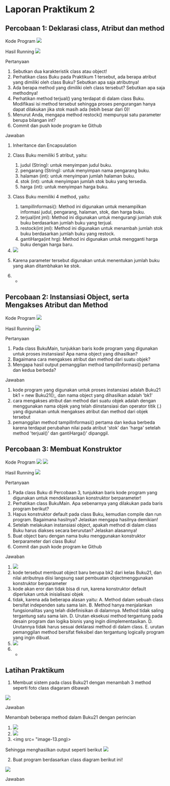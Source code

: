 # Laporan Praktikum 2

## Percobaan 1: Deklarasi class, Atribut dan method

Kode Program
<img src= "image.png" >

Hasil Running
<img src= "image-1.png">

 Pertanyaan
1. Sebutkan dua karakteristik class atau object!
2. Perhatikan class Buku pada Praktikum 1 tersebut, ada berapa atribut yang dimiliki oleh class 
Buku? Sebutkan apa saja atributnya!
3. Ada berapa method yang dimiliki oleh class tersebut? Sebutkan apa saja methodnya! 
4. Perhatikan method terjual() yang terdapat di dalam class Buku. Modifikasi isi method tersebut 
sehingga proses pengurangan hanya dapat dilakukan jika stok masih ada (lebih besar dari 0)! 
5. Menurut Anda, mengapa method restock() mempunyai satu parameter berupa bilangan int? 
6. Commit dan push kode program ke Github

Jawaban
1. Inheritance dan Encapsulation
2. Class Buku memiliki 5 atribut, yaitu:
    1. judul (String): untuk menyimpan judul buku.
    2. pengarang (String): untuk menyimpan nama pengarang buku.
    3. halaman (int): untuk menyimpan jumlah halaman buku.
    4. stok (int): untuk menyimpan jumlah stok buku yang tersedia.
    5. harga (int): untuk menyimpan harga buku.
3. Class Buku memiliki 4 method, yaitu:
    1. tampilInformasi(): Method ini digunakan untuk menampilkan informasi judul, pengarang, halaman, stok, dan harga buku.
    2. terjual(int jml): Method ini digunakan untuk mengurangi jumlah stok buku berdasarkan jumlah buku yang terjual.
    3. restock(int jml): Method ini digunakan untuk menambah jumlah stok buku berdasarkan jumlah buku yang restock.
    4. gantiHarga(int hrg): Method ini digunakan untuk mengganti harga buku dengan harga baru.
4. <img src= "image-2.png">

5. Karena parameter tersebut digunakan untuk menentukan jumlah buku yang akan ditambhakan ke stok.
6. -

## Percobaan 2:  Instansiasi Object, serta Mengakses Atribut dan Method

Kode Program
<img src= "image-3.png">

Hasil Running
<img src= "image-4.png">

Pertanyaan
1. Pada class BukuMain, tunjukkan baris kode program yang digunakan untuk proses instansiasi!
Apa nama object yang dihasilkan? 
2. Bagaimana cara mengakses atribut dan method dari suatu objek? 
3. Mengapa hasil output pemanggilan method tampilInformasi() pertama dan kedua berbeda?

Jawaban
1. kode program yang digunakan untuk proses instansiasi adalah Buku21 bk1 = new Buku21();, dan nama object yang dihasilkan adalah 'bk1'
2. cara mengakses atribut dan method dari suatu objek adalah dengan menggunakan nama objek yang telah diinstansiasi dan operator titik (.) yang digunakan untuk mengakses atribut dan method dari objek tersebut
3. pemanggilan method tampilInformasi() pertama dan kedua berbeda karena  terdapat perubahan nilai pada atribut 'stok' dan 'harga' setelah method 'terjual()' dan gantiHarga()' dipanggil.

## Percobaan 3: Membuat Konstruktor

Kode Program
<img src= "image-5.png">
<img src= "image-6.png">

Hasil Running
<img src= "image-7.png">

Pertanyaan
1. Pada class Buku di Percobaan 3, tunjukkan baris kode program yang digunakan untuk 
mendeklarasikan konstruktor berparameter!
2. Perhatikan class BukuMain. Apa sebenarnya yang dilakukan pada baris program berikut?  
3. Hapus konstruktor default pada class Buku, kemudian compile dan run program. Bagaimana 
hasilnya? Jelaskan mengapa hasilnya demikian!
4. Setelah melakukan instansiasi object, apakah method di dalam class Buku harus diakses 
secara berurutan? Jelaskan alasannya!
5. Buat object baru dengan nama buku<NamaMahasiswa> menggunakan konstruktor berparameter dari class Buku! 
6. Commit dan push kode program ke Github

Jawaban
1. <img src= "image-8.png">
2. kode tersebut membuat object baru berupa bk2 dari kelas Buku21, dan nilai atributnya diisi langsung saat pembuatan objectmenggunakan konstruktor berparameter
3. kode akan eror dan tidak bisa di run, karena konstruktor default diperlukan untuk inisialisasi objek
4. tidak, karena ada beberapa alasan yaitu:
    A. Method dalam sebuah class bersifat independen satu sama lain.
    B. Method hanya menjalankan fungsionalitas yang telah didefinisikan di dalamnya. Method tidak saling tergantung satu sama lain.
    D. Urutan eksekusi method tergantung pada desain program dan logika bisnis yang ingin diimplementasikan.
    D. Urutannya tidak harus sesuai deklarasi method di dalam class.
    E. urutan pemanggilan method bersifat fleksibel dan tergantung logically program yang ingin dibuat.
5. <img src= "image-9.png">
6. -

## Latihan Praktikum

1. Membuat sistem pada class Buku21 dengan menambah 3 method seperti foto class diagaram dibawah
<img src= "image-10.png">

Jawaban

Menambah beberapa method dalam Buku21 dengan perincian
1. <img src= "image-11.png">
2. <img src= "image-12.png">
3. <img src= "image-13.png)>

Sehingga menghasilkan output seperti berikut
<img src= "image-14.png">

2. Buat program berdasarkan class diagram berikut ini!
<img src= "image-15.png">

Jawaban
